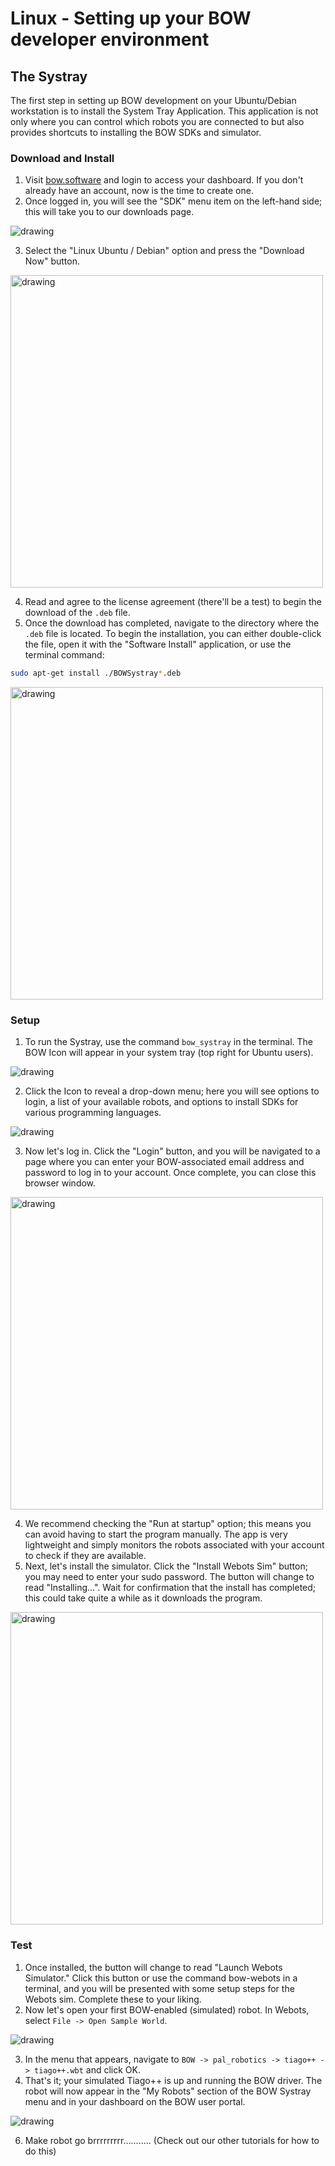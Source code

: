 # Linux - Setting up your BOW developer environment

## The Systray

The first step in setting up BOW development on your Ubuntu/Debian workstation is to install the System Tray Application. This application is not only where you can control which robots you are connected to but also provides shortcuts to installing the BOW SDKs and simulator.

### Download and Install

1. Visit [bow.software](https://bow.software) and login to access your dashboard. If you don't already have an account, now is the time to create one.
2. Once logged in, you will see the "SDK" menu item on the left-hand side; this will take you to our downloads page.

<img src="Screenshots/linux-setup/1-image.png" alt="drawing"/>

3. Select the "Linux Ubuntu / Debian" option and press the "Download Now" button.

<img src="Screenshots/linux-setup/2-image.png" alt="drawing" width="500"/>

4. Read and agree to the license agreement (there'll be a test) to begin the download of the `.deb` file.
5. Once the download has completed, navigate to the directory where the `.deb` file is located. To begin the installation, you can either double-click the file, open it with the "Software Install" application, or use the terminal command:

```bash
sudo apt-get install ./BOWSystray*.deb
```
<img src="Screenshots/linux-setup/3-image.png" alt="drawing" width="500"/>

### Setup

1. To run the Systray, use the command `bow_systray` in the terminal. The BOW Icon will appear in your system tray (top right for Ubuntu users).

<img src="Screenshots/linux-setup/4-image.png" alt="drawing"/>

2. Click the Icon to reveal a drop-down menu; here you will see options to login, a list of your available robots, and options to install SDKs for various programming languages.

<img src="Screenshots/linux-setup/5-image.png" alt="drawing"/>

3. Now let's log in. Click the "Login" button, and you will be navigated to a page where you can enter your BOW-associated email address and password to log in to your account. Once complete, you can close this browser window.

<img src="Screenshots/linux-setup/6-image.png" alt="drawing" width="500"/>

4. We recommend checking the "Run at startup" option; this means you can avoid having to start the program manually. The app is very lightweight and simply monitors the robots associated with your account to check if they are available.
5. Next, let's install the simulator. Click the "Install Webots Sim" button; you may need to enter your sudo password. The button will change to read "Installing…". Wait for confirmation that the install has completed; this could take quite a while as it downloads the program.

<img src="Screenshots/linux-setup/8-image.png" alt="drawing" width="500"/>

### Test

1. Once installed, the button will change to read "Launch Webots Simulator." Click this button or use the command bow-webots in a terminal, and you will be presented with some setup steps for the Webots sim. Complete these to your liking.
2. Now let's open your first BOW-enabled (simulated) robot. In Webots, select `File -> Open Sample World`.

<img src="Screenshots/linux-setup/9-image.png" alt="drawing"/>

3. In the menu that appears, navigate to `BOW -> pal_robotics -> tiago++ -> tiago++.wbt` and click OK.
4. That's it; your simulated Tiago++ is up and running the BOW driver. The robot will now appear in the "My Robots" section of the BOW Systray menu and in your dashboard on the BOW user portal.

<img src="Screenshots/linux-setup/10-image.png" alt="drawing" />

6. Make robot go brrrrrrrrr……….. (Check out our other tutorials for how to do this)